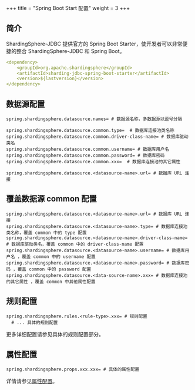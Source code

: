 +++
title = "Spring Boot Start 配置"
weight = 3
+++

## 简介

ShardingSphere-JDBC 提供官方的 Spring Boot Starter，使开发者可以非常便捷的整合 ShardingSphere-JDBC 和 Spring Boot。

```yaml
<dependency>
    <groupId>org.apache.shardingsphere</groupId>
    <artifactId>sharding-jdbc-spring-boot-starter</artifactId>
    <version>${lastversion}</version>
</dependency>
```

## 数据源配置

```properties
spring.shardingsphere.datasource.names= # 数据源名称，多数据源以逗号分隔

spring.shardingsphere.datasource.common.type=  # 数据库连接池类名称
spring.shardingsphere.datasource.common.driver-class-name= # 数据库驱动类名
spring.shardingsphere.datasource.common.username= # 数据库用户名
spring.shardingsphere.datasource.common.password= # 数据库密码
spring.shardingsphere.datasource.common.xxx=  # 数据库连接池的其它属性

spring.shardingsphere.datasource.<datasource-name>.url= # 数据库 URL 连接
```

## 覆盖数据源 common 配置
```properties
spring.shardingsphere.datasource.<datasource-name>.url= # 数据库 URL 连接
spring.shardingsphere.datasource.<datasource-name>.type= # 数据库连接池类名称，覆盖 common 中的 type 配置
spring.shardingsphere.datasource.<datasource-name>.driver-class-name= # 数据库驱动类名，覆盖 common 中的 driver-class-name 配置
spring.shardingsphere.datasource.<datasource-name>.username= # 数据库用户名 ，覆盖 common 中的 username 配置
spring.shardingsphere.datasource.<datasource-name>.password= # 数据库密码 ，覆盖 common 中的 password 配置
spring.shardingsphere.datasource.<data-source-name>.xxx= # 数据库连接池的其它属性 ，覆盖 common 中其他属性配置
```


## 规则配置

```properties
spring.shardingsphere.rules.<rule-type>.xxx= # 规则配置
  # ... 具体的规则配置
```

更多详细配置请参见具体的规则配置部分。

## 属性配置

```properties
spring.shardingsphere.props.xxx.xxx= # 具体的属性配置
```

详情请参见[属性配置](/cn/user-manual/shardingsphere-jdbc/configuration/props)。
